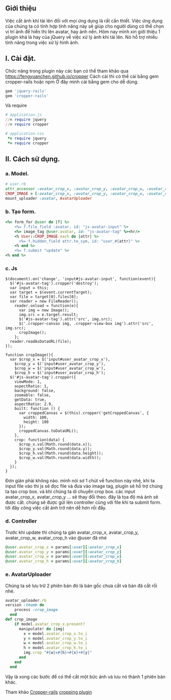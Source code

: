 ## Giới thiệu
Việc cắt ảnh khi tải lên đối với mọi ứng dụng là rất cần thiết. Việc ứng dụng của chúng ta có tính hợp tính năng này sẽ giúp cho người dùng có thể chọn vị trí ảnh để hiển thị lên avatar, hay ảnh nền. Hôm nay mình xin giới thiệu 1 plugin khá là hay của jQuery về việc xử lý ảnh khi tải lên. Nó hỗ trợ nhiều tính năng trong việc xử lý hình ảnh.
## I. Cài đặt.
Chức năng trong plugin này các bạn có thể tham khảo qua https://fengyuanchen.github.io/cropper
Cách cài thì có thể cài bằng gem cropper-rails hoặc npm
Ở đây mình cài bằng gem cho dễ dùng.
```ruby
gem 'jquery-rails'
gem 'cropper-rails'
```
Và require
```ruby
# application.js
//= require jquery
//= require cropper
```
```ruby
# application.css
 *= require jquery
 *= require cropper
```
## II. Cách sử dụng. 
### a. Model.
```ruby
# user.rb
attr_accessor :avatar_crop_x, :avatar_crop_y, :avatar_crop_w, :avatar_crop_h
CROP_IMAGE = [:avatar_crop_x, :avatar_crop_y, :avatar_crop_w, :avatar_crop_h]
mount_uploader :avatar, AvatarUploader
```
### b. Tạo form.
```ruby
<%= form_for @user do |f| %>
    <%= f.file_field :avatar, id: "js-avatar-input" %>
    <%= image_tag @user.avatar, id: "js-avatar-tag" %><hr/>
    <% User::CROP_IMAGE.each do |attr| %>
      <%= f.hidden_field attr.to_sym, id: "user_#{attr}" %>
    <% end %>
    <%= f.submit "update" %>
<% end %>
```

### c. Js
```jquery
$(document).on('change', 'input#js-avatar-input', function(event){
  $('#js-avatar-tag').cropper('destroy');
  var input = this;
  var target = $(event.currentTarget);
  var file = target[0].files[0];
  var reader = new FileReader();
    reader.onload = function(e){
      var img = new Image();
      img.src = e.target.result;
      $('#js-avatar-tag').attr('src', img.src);
      $('.cropper-canvas img, .cropper-view-box img').attr('src', img.src);
      cropImage();
    };
  reader.readAsDataURL(file);
});

function cropImage(){
  var $crop_x = $('input#user_avatar_crop_x'),
    $crop_y = $('input#user_avatar_crop_y'),
    $crop_w = $('input#user_avatar_crop_w'),
    $crop_h = $('input#user_avatar_crop_h');
  $('#js-avatar-tag').cropper({
    viewMode: 1,
    aspectRatio: 1,
    background: false,
    zoomable: false,
    getData: true,
    aspectRatio: 2.9,
    built: function () {
      var croppedCanvas = $(this).cropper('getCroppedCanvas', {
        width: 100,
        height: 100
      });
      croppedCanvas.toDataURL();
    },
    crop: function(data) {
      $crop_x.val(Math.round(data.x));
      $crop_y.val(Math.round(data.y));
      $crop_h.val(Math.round(data.height));
      $crop_w.val(Math.round(data.width));
    }
  });
}
```
Đơn giản phải không nào. mình nói sơ 1 chút về function này nhé, khi ta input file vào thi js sẽ đọc file và đưa vào image tag, plugin sẽ hỗ trợ chúng ta tạo crop box. và khi chúng ta di chuyển crop box. các input avatar_crop_x, avatar_crop_y ... sẽ thay đổi theo. đây là tọa độ mà ảnh sẽ được cắt. chúng sẽ được gửi lên controller cùng với file khi ta submit form. tới đây công việc cắt ảnh trở nên dễ hơn rồi đấy.
  ### d. Controller
Trước khi update thì chúng ta gán avatar_crop_x, avatar_crop_y, avatar_crop_w, avatar_crop_h vào @user đã nhé
  ```ruby
@user.avatar_crop_x = params[:user][:avatar_crop_x]
@user.avatar_crop_y = params[:user][:avatar_crop_y]
@user.avatar_crop_w = params[:user][:avatar_crop_w]
@user.avatar_crop_h = params[:user][:avatar_crop_h]
```
### e. AvatarUploader
Chúng ta sẽ lưu trữ 2 phiên bản đó là bản gốc chưa cắt và bản đã cắt rồi nhé.
``` ruby
avatar_uploader.rb
version :thumb do
    process :crop_image
  end
def crop_image
    if model.avatar_crop_x.present?
      manipulate! do |img|
        x = model.avatar_crop_x.to_i
        y = model.avatar_crop_y.to_i
        w = model.avatar_crop_w.to_i
        h = model.avatar_crop_h.to_i
        img.crop "#{w}x#{h}+#{x}+#{y}"
      end
    end
  end
  ```
  Vậy là xong các bước để có thể cắt một bức ảnh và lưu nó thành 1 phiên bản khác.
  
 Tham khảo
 [Cropper-rails](https://github.com/cristianbica/cropper-rails)
 [cropping plugin](https://github.com/fengyuanchen/cropper#getting-started)